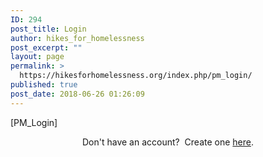 ```yaml
---
ID: 294
post_title: Login
author: hikes_for_homelessness
post_excerpt: ""
layout: page
permalink: >
  https://hikesforhomelessness.org/index.php/pm_login/
published: true
post_date: 2018-06-26 01:26:09
---
```

[PM_Login]

<center>Don't have an account?  Create one <a href="https://hikesforhomelessness.org/index.php/pm_registration/">here</a>.</center>